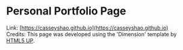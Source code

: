 # Personal Portfolio Page

Link: [https://casseyshao.github.io](https://casseyshao.github.io)  
Credits: This page was developed using the 'Dimension' template by [HTML5 UP](https://html5up.net/).